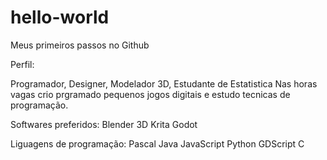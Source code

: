 # hello-world
Meus primeiros passos no Github

Perfil:

Programador, Designer, Modelador 3D, Estudante de Estatistica
Nas horas vagas crio prgramado pequenos jogos digitais e estudo tecnicas de programação.

Softwares preferidos:
Blender 3D
Krita
Godot

Liguagens de programação:
Pascal
Java
JavaScript
Python
GDScript
C
